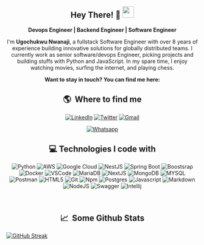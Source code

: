 <div align="center">

## Hey There! 🧡 <img src="https://raw.githubusercontent.com/aemmadi/aemmadi/master/wave.gif" width="30px">

**Devops Engineer | Backend Engineer | Software Engineer**

I'm **Ugochukwu Nwanaji**, a fullstack Software Engineer with over 8 years of experience building innovative
solutions for globally distributed teams. I currently work as senior software/devops Engineer, picking projects and building stuffs
with Python and JavaScript. In my spare time, I enjoy watching movies, surfing the internet, and playing chess.

**Want to stay in touch? You can find me here:**

<h2>🌎 &nbsp;Where to find me</h2>
<p>
  <a href="https://www.linkedin.com/in/ugochukwu-nwanaji-1b7163b9/" target="_blank"><img alt="LinkedIn" src="https://img.shields.io/badge/-Linkedin-%230077B5.svg?&style=for-the-badge&logo=linkedin&logoColor=white" /></a>
   <a href="https://twitter.com/ugokingsley30" target="_blank"><img alt="Twitter" src="https://img.shields.io/badge/-Twitter-1DA1F2?style=for-the-badge&logo=Twitter&logoColor=white" /></a>
  <a href="mailto:ugokingsley5@gmail.com" target="_blank"><img alt="Gmail" src="https://img.shields.io/badge/Gmail-D14836?style=for-the-badge&logo=gmail&logoColor=white" /></a>

<a href="https://wa.me/+2347033094539" target="_blank"><img alt="Whatsapp" src="https://img.shields.io/badge/WhatsApp-25D366?style=for-the-badge&logo=whatsapp&logoColor=white" /></a>


</p>

## 💻 Technologies I code with

<p>
<img alt="Python" src="https://img.shields.io/badge/Python-DD0031?style=for-the-badge&logo=python&logoColor=white">
<img alt="AWS" src="https://img.shields.io/badge/AWS-DD0031?style=for-the-badge&logo=aws&logoColor=white">
<img alt="Google Cloud" src="https://img.shields.io/badge/Google%20Cloud-DD0031?style=for-the-badge&logo=googlecloud&logoColor=white">
<img alt="NestJS" src="https://img.shields.io/badge/nestjs-DD0031?style=for-the-badge&logo=nestjs&logoColor=white">
  <img alt="Spring Boot" src="https://img.shields.io/badge/Spring%20Boot-DD0031?style=for-the-badge&logo=springboot&logoColor=white">
<img alt="Boostsrap" src="https://img.shields.io/badge/Bootstrap-563D7C?style=for-the-badge&logo=bootstrap&logoColor=white">
<img alt="Docker" src="https://img.shields.io/badge/Docker-2CA5E0?style=for-the-badge&logo=docker&logoColor=white">
  <img alt="VSCode" src="https://img.shields.io/badge/-Visual_Studio_Code-0078D4?style=flat-square&logo=visual%20studio%20code&logoColor=white" />
  <img alt="MariaDB" src="https://img.shields.io/badge/MariaDB-003545?style=for-the-badge&logo=mariadb&logoColor=white" />
  <img alt="NextJS" src="https://img.shields.io/badge/-NextJS-E0234E?style=flat-square&logo=nextjs&logoColor=white" />
  <img alt="MongoDB" src="https://img.shields.io/badge/MongoDB-4EA94B?style=for-the-badge&logo=mongodb&logoColor=white" />
  <img alt="MYSQL" src="https://img.shields.io/badge/MySQL-005C84?style=for-the-badge&logo=mysql&logoColor=white" />
  <img alt="Postman" src="https://img.shields.io/badge/-Postman-FF6C37?style=flat-square&logo=postman&logoColor=white" />
  <img alt="HTML5" src="https://img.shields.io/badge/-HTML5-E34F26?style=flat-square&logo=html5&logoColor=white" />
  <img alt="Git" src="https://img.shields.io/badge/-Git-F05032?style=flat-square&logo=git&logoColor=white" />
  <img alt="Npm" src="https://img.shields.io/badge/-NPM-CB3837?style=flat-square&logo=npm&logoColor=white" />
  <img alt="Postgres" src="https://img.shields.io/badge/PostgreSQL-316192?style=for-the-badge&logo=postgresql&logoColor=white" />
  <img alt="Javascript" src="https://img.shields.io/badge/-JavaScript-F7DF1E?style=flat-square&logo=javascript&logoColor=black" />
  <img alt="Markdown" src="https://img.shields.io/badge/-Markdown-000000?style=flat-square&logo=Markdown&logoColor=white" />
  <img alt="NodeJS" src="https://img.shields.io/badge/Node.js-339933?style=for-the-badge&logo=nodedotjs&logoColor=white" />
<img alt="Swagger" src="https://img.shields.io/badge/Swagger-85EA2D?style=for-the-badge&logo=Swagger&logoColor=white">
<img alt="Intellij" src="https://img.shields.io/badge/IntelliJ_IDEA-000000.svg?style=for-the-badge&logo=intellij-idea&logoColor=white">
</p>


<br>
<h2>📈 &nbsp;Some Github Stats</h2>
<span align="left">

[![GitHub Streak](https://github-readme-streak-stats.herokuapp.com?user=ugokingsley)](https://git.io/streak-stats)



</div>
